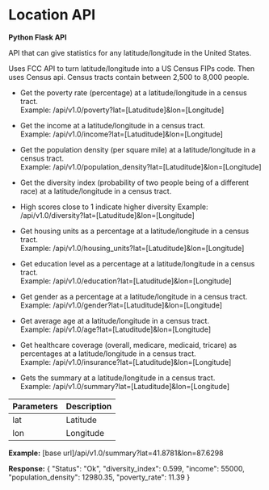 # Location API

**Python Flask API**

API that can give statistics for any latitude/longitude in the United States.

Uses FCC API to turn latitude/longitude into a US Census FIPs code. Then uses Census api. Census tracts contain between 2,500 to 8,000 people.

* Get the poverty rate (percentage) at a latitude/longitude in a census tract.  
Example:
/api/v1.0/poverty?lat=[Latuditude]&lon=[Longitude]

* Get the income at a latitude/longitude in a census tract.  
Example:
/api/v1.0/income?lat=[Latuditude]&lon=[Longitude]

* Get the population density (per square mile) at a latitude/longitude in a census tract.  
Example:
/api/v1.0/population_density?lat=[Latuditude]&lon=[Longitude]

* Get the diversity index (probability of two people being of a different race) at a latitude/longitude in a census tract. 
* High scores close to 1 indicate higher diversity 
Example:
/api/v1.0/diversity?lat=[Latuditude]&lon=[Longitude]

* Get housing units as a percentage at a latitude/longitude in a census tract.  
Example:
/api/v1.0/housing_units?lat=[Latuditude]&lon=[Longitude]

* Get education level as a percentage at a latitude/longitude in a census tract.  
Example:
/api/v1.0/education?lat=[Latuditude]&lon=[Longitude]

* Get gender as a percentage at a latitude/longitude in a census tract.  
Example:
/api/v1.0/gender?lat=[Latuditude]&lon=[Longitude]

* Get average age at a latitude/longitude in a census tract.  
Example:
/api/v1.0/age?lat=[Latuditude]&lon=[Longitude]

* Get healthcare coverage (overall, medicare, medicaid, tricare) as percentages at a latitude/longitude in a census tract.  
Example:
/api/v1.0/insurance?lat=[Latuditude]&lon=[Longitude]


* Gets the summary at a latitude/longitude in a census tract.  
Example:
/api/v1.0/summary?lat=[Latuditude]&lon=[Longitude]

|Parameters|Description|
|-----|-----------|
|lat	|Latitude	  |
|lon	|Longitude  |

**Example:**
[base url]/api/v1.0/summary?lat=41.8781&lon=87.6298

**Response:**
{
  "Status": "Ok", 
  "diversity_index": 0.599, 
  "income": 55000,
  "population_density": 12980.35, 
  "poverty_rate": 11.39
}